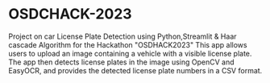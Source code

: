 # OSDCHACK-2023
Project on car License Plate Detection using Python,Streamlit & Haar cascade Algorithm for the Hackathon "OSDHACK2023"
This app allows users to upload an image containing a vehicle with a visible license plate. The app then detects license plates in the image using OpenCV and EasyOCR, and provides the detected license plate numbers in a CSV format.
